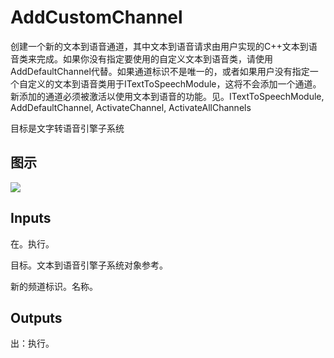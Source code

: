# AddCustomChannel

创建一个新的文本到语音通道，其中文本到语音请求由用户实现的C++文本到语音类来完成。如果你没有指定要使用的自定义文本到语音类，请使用AddDefaultChannel代替。如果通道标识不是唯一的，或者如果用户没有指定一个自定义的文本到语音类用于ITextToSpeechModule，这将不会添加一个通道。新添加的通道必须被激活以使用文本到语音的功能。见。ITextToSpeechModule, AddDefaultChannel, ActivateChannel, ActivateAllChannels

目标是文字转语音引擎子系统

## 图示

![]($-20221218-21112704.png)

## Inputs

在。执行。

目标。文本到语音引擎子系统对象参考。

新的频道标识。名称。  

## Outputs

出：执行。
